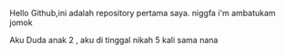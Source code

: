 Hello Github,ini adalah repository pertama saya. niggfa
i'm ambatukam
jomok

Aku Duda anak 2 , aku di tinggal nikah 5 kali sama nana
